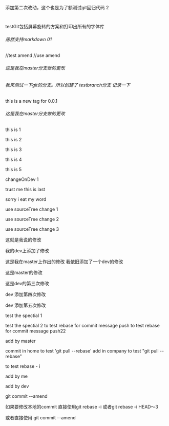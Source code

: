 
添加第二次改动，这个也是为了额测试git回归代码 2

#
testGit包括屏幕旋转的方案和打印出所有的字体库


###### 居然支持markdown 01


//test amend 
//use amend


###### 这是我在master分支做的更改 


###### 我来测试一下git的分支。所以创建了 testbranch分支  记录一下

this is a new tag for 0.0.1 





###### 这是我在master分支做的更改 




this is 1


this is 2


this is 3 


this is 4

this is 5




changeOnDev 1


trust me this is last 


sorry i eat my word 

use sourceTree change 1

use sourceTree change 2

use sourceTree change 3

这就是我说的修改




我的dev上添加了修改

这是我在master上作出的修改
我依旧添加了一个dev的修改


这是master的修改


这是dev的第三次修改



dev 添加第四次修改


dev 添加第五次修改



test the spectial  1 


test the spectial 2
 to test rebase for commit message push
 to test rebase for commit message push22
 

add by master


commit in home to test 'git pull --rebase'
add in company to test "git pull --rebase"

to test rebase - i

add by me


 
add by dev



git commit --amend




如果要修改本地的commit 直接使用git rebase -i
或者git rebase -i HEAD～3

或者直接使用 git commit --amend





